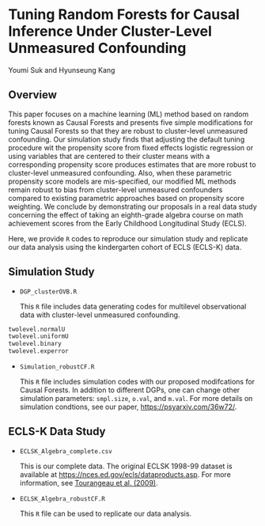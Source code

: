 # Tuning Random Forests for Causal Inference Under Cluster-Level Unmeasured Confounding

Youmi Suk and Hyunseung Kang

## Overview

This paper focuses on a machine learning (ML) method based on random forests known as Causal Forests and presents five simple modifications for tuning Causal Forests so that they are robust to cluster-level unmeasured confounding. Our simulation study finds that adjusting the default tuning procedure wit the propensity score from fixed effects logistic regression or using variables that are centered to their cluster means with a corresponding propensity score produces estimates that are more robust to cluster-level unmeasured confounding. Also, when these parametric propensity score models are mis-specified, our modified ML methods remain robust to bias from cluster-level unmeasured confounders compared to existing parametric approaches based on propensity score weighting. We conclude by demonstrating our proposals in a real data study concerning the effect of taking an eighth-grade algebra course on math achievement scores from the Early Childhood Longitudinal Study (ECLS). 

Here, we provide `R` codes to reproduce our simulation study and replicate our data analysis using the kindergarten cohort of ECLS (ECLS-K) data. 

## Simulation Study

* `DGP_clusterOVB.R`  

   This `R` file includes data generating codes for multilevel observational data with cluster-level unmeasured confounding.
 
```R
twolevel.normalU
twolevel.uniformU
twolevel.binary 
twolevel.experror 
```

* `Simulation_robustCF.R`
 
   This `R` file includes simulation codes with our proposed modifcations for Causal Forests. In addition to different DGPs, one can change other simulation parameters: `smpl.size`, `o.val`, and `m.val`.  For more details on simulation condtions, see our paper, https://psyarxiv.com/36w72/.


## ECLS-K Data Study

* `ECLSK_Algebra_complete.csv`

  This is our complete data. The original ECLSK 1998-99 dataset is available at https://nces.ed.gov/ecls/dataproducts.asp. For more information, see [Tourangeau et al. (2009)](https://nces.ed.gov/pubs2009/2009003.pdf).

* `ECLSK_Algebra_robustCF.R` 
 
   This `R` file can be used to replicate our data analysis.
